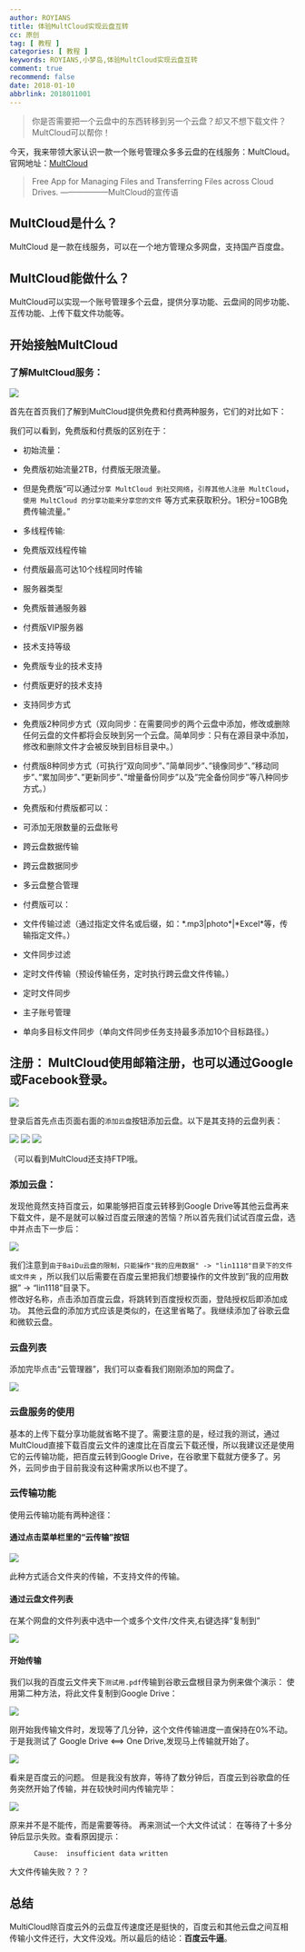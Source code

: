 ```yaml
---
author: ROYIANS
title: 体验MultCloud实现云盘互转
cc: 原创
tag: [ 教程 ]
categories: [ 教程 ]
keywords: ROYIANS,小梦岛,体验MultCloud实现云盘互转
comment: true
recommend: false
date: 2018-01-10
abbrlink: 2018011001
---
```


> 你是否需要把一个云盘中的东西转移到另一个云盘？却又不想下载文件？MultCloud可以帮你！

今天，我来带领大家认识一款一个账号管理众多多云盘的在线服务：MultCloud。 官网地址：[MultCloud](https://www.multcloud.com/)

> Free App for Managing Files and Transferring Files across Cloud Drives. ——————MultCloud的宣传语

## MultCloud是什么？

MultCloud 是一款在线服务，可以在一个地方管理众多网盘，支持国产百度盘。

## MultCloud能做什么？

MultCloud可以实现一个账号管理多个云盘，提供分享功能、云盘间的同步功能、互传功能、上传下载文件功能等。

## 开始接触MultCloud

### 了解MultCloud服务：

![](https://cdn.cdnjson.com/ww1.sinaimg.cn/large/8595b112ly1fnbeh74w7ij20px0pdtcd.jpg)

首先在首页我们了解到MultCloud提供免费和付费两种服务，它们的对比如下：

我们可以看到，免费版和付费版的区别在于：

* 初始流量：
* 免费版初始流量2TB，付费版无限流量。
* 但是免费版“可以通过`分享 MultCloud 到社交网络`，`引荐其他人注册 MultCloud`，`使用 MultCloud 的分享功能来分享您的文件`
  等方式来获取积分。1积分=10GB免费传输流量。”

* 多线程传输:
* 免费版双线程传输
* 付费版最高可达10个线程同时传输

* 服务器类型
* 免费版普通服务器
* 付费版VIP服务器

* 技术支持等级
* 免费版专业的技术支持
* 付费版更好的技术支持

* 支持同步方式
* 免费版2种同步方式（双向同步：在需要同步的两个云盘中添加，修改或删除任何云盘的文件都将会反映到另一个云盘。简单同步：只有在源目录中添加，修改和删除文件才会被反映到目标目录中。）
* 付费版8种同步方式（可执行”双向同步”、”简单同步”、”镜像同步”、”移动同步”、”累加同步”、”更新同步”、”增量备份同步”以及”完全备份同步”等八种同步方式。）

* 免费版和付费版都可以：
* 可添加无限数量的云盘账号
* 跨云盘数据传输
* 跨云盘数据同步
* 多云盘整合管理

* 付费版可以：
* 文件传输过滤（通过指定文件名或后缀，如：\*.mp3|photo\*|\*Excel\*等，传输指定文件。）
* 文件同步过滤
* 定时文件传输（预设传输任务，定时执行跨云盘文件传输。）
* 定时文件同步
* 主子账号管理
* 单向多目标文件同步（单向文件同步任务支持最多添加10个目标路径。）

## 注册： MultCloud使用邮箱注册，也可以通过Google或Facebook登录。

![](https://cdn.cdnjson.com/ww1.sinaimg.cn/large/8595b112ly1fnbejasjj7j20fy0f3t9k.jpg)

登录后首先点击页面右面的`添加云盘`按钮添加云盘。以下是其支持的云盘列表：

![](https://cdn.cdnjson.com/ww1.sinaimg.cn/large/8595b112ly1fnbfiexyjmj20pu0fc40z.jpg)
![](https://cdn.cdnjson.com/ww1.sinaimg.cn/large/8595b112ly1fnbfk8p4xdj20pn0ddgo0.jpg)
![](https://cdn.cdnjson.com/ww1.sinaimg.cn/large/8595b112ly1fnbfkppvk5j20pw0dfdh9.jpg)

（可以看到MultCloud还支持FTP哦。

### 添加云盘：

发现他竟然支持百度云，如果能够把百度云转移到Google Drive等其他云盘再来下载文件，是不是就可以躲过百度云限速的苦恼？所以首先我们试试百度云盘，选中并点击下一步后：

![](https://cdn.cdnjson.com/ww1.sinaimg.cn/large/8595b112ly1fnbfnmqwo0j20ml0bkmyj.jpg)

我们注意到`由于BaiDu云盘的限制，只能操作"我的应用数据" -> "lin1118"目录下的文件或文件夹`
，所以我们以后需要在百度云里把我们想要操作的文件放到”我的应用数据” -> “lin1118”目录下。  
修改好名称，点击添加百度云盘，将跳转到百度授权页面，登陆授权后即添加成功。 其他云盘的添加方式应该是类似的，在这里省略了。我继续添加了谷歌云盘和微软云盘。

### 云盘列表

添加完毕点击“云管理器”，我们可以查看我们刚刚添加的网盘了。

![](https://cdn.cdnjson.com/ww1.sinaimg.cn/large/8595b112ly1fnbft5jc4uj21gh0p378n.jpg)

### 云盘服务的使用

基本的上传下载分享功能就省略不提了。需要注意的是，经过我的测试，通过MultCloud直接下载百度云文件的速度比在百度云下载还慢，所以我建议还是使用它的云传输功能，把百度云转到Google
Drive，在谷歌里下载就方便多了。另外，云同步由于目前我没有这种需求所以也不提了。

### 云传输功能

使用云传输功能有两种途径：

#### 通过点击菜单栏里的“云传输”按钮

![](https://cdn.cdnjson.com/ww1.sinaimg.cn/large/8595b112ly1fnbg3tofokj21fz0nrwhv.jpg)

此种方式适合文件夹的传输，不支持文件的传输。

#### 通过云盘文件列表

在某个网盘的文件列表中选中一个或多个文件/文件夹,右键选择“复制到”

![](https://cdn.cdnjson.com/ww1.sinaimg.cn/large/8595b112ly1fnbg799n11j20ba08h74m.jpg)

#### 开始传输

我们以我的百度云文件夹下`测试用.pdf`传输到谷歌云盘根目录为例来做个演示： 使用第二种方法，将此文件复制到Google Drive：

![](https://cdn.cdnjson.com/ww1.sinaimg.cn/large/8595b112ly1fnbgabpjajj20lc0do3zm.jpg)

刚开始我传输文件时，发现等了几分钟，这个文件传输进度一直保持在0%不动。于是我测试了 Google Drive <==> One Drive,发现马上传输就开始了。

![](https://cdn.cdnjson.com/ww1.sinaimg.cn/large/8595b112ly1fnbggnijymj20la0dm3zl.jpg)

看来是百度云的问题。 但是我没有放弃，等待了数分钟后，百度云到谷歌盘的任务突然开始了传输，并在较快时间内传输完毕：

![](https://cdn.cdnjson.com/ww1.sinaimg.cn/large/8595b112ly1fnbge4dwbij20l80dnjsh.jpg)

原来并不是不能传，而是需要等待。 再来测试一个大文件试试： 在等待了十多分钟后显示失败。查看原因提示：

```
      Cause:  insufficient data written
```

大文件传输失败？？？

## 总结

MultiCloud除百度云外的云盘互传速度还是挺快的，百度云和其他云盘之间互相传输小文件还行，大文件没戏。所以最后的结论：**百度云牛逼**。
